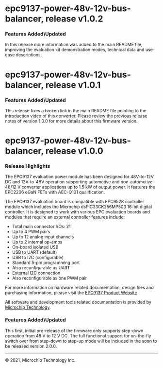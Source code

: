 # epc9137-power-48v-12v-bus-balancer, release v1.0.2

### Features Added\Updated

In this release more information was added to the main README file, improving the evaluation kit demonstration modes, technical data and use-case descriptions. 

# epc9137-power-48v-12v-bus-balancer, release v1.0.1

### Features Added\Updated

This release fixes a broken link in the main README file pointing to the introduction video of this converter.
Please review the previous release notes of version 1.0.0 for more details about this firmware version.

# epc9137-power-48v-12v-bus-balancer, release v1.0.0

### Release Highlights

The EPC9137 evaluation power module has been designed for 48V-to-12V DC and 12V-to-48V operation supporting automotive and non-automotive 48/12 V converter applications up to 1.5 kW of output power. It features the EPC2206 eGaN FETs with AEC-Q101 qualification.

The EPC9137 evaluation board is compatible with EPC9528 controller module which includes the Microchip dsPIC33CK256MP503 16-bit digital controller. It is designed to work with various EPC evaluation boards and modules that require an external controller features include:

* Total main connector I/Os: 21
* Up to 4 PWM pairs
* Up to 12 analog input channels
* Up to 2 internal op-amps
* On-board isolated USB
* USB to UART (default)
* USB to I2C (configurable)
* Standard 5-pin programming port
* Also reconfigurable as UART
* External I2C connection
* Also reconfigurable as one PWM pair

For more information on hardware related documentation, design files and purchasing information, please visit the [EPC9137 Product Website](https://epc-co.com/epc/Products/DemoBoards/EPC9137.aspx)

All software and development tools related documentation is provided by [Microchip Technology](https://www.microchip.com/epc9137).

### Features Added\Updated

This first, initial pre-release of the firmware only supports step-down operation from 48 V to 12 V DC. The full functional support for on-the-fly switch over from step-down to step-up mode will be included in the soon to be released version 2.0.0.

- - - 
&copy; 2021, Microchip Technology Inc.
